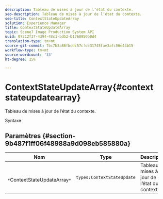 ```yaml
---
description: Tableau de mises à jour de l’état du contexte.
seo-description: Tableau de mises à jour de l’état du contexte.
seo-title: ContextStateUpdateArray
solution: Experience Manager
title: ContextStateUpdateArray
topic: Scene7 Image Production System API
uuid: 07212f37-4394-48c1-bd52-b1768950b0d4
translation-type: tm+mt
source-git-commit: 7bc7b3a86fbcdc57cfdc31745fae3afc06e44b15
workflow-type: tm+mt
source-wordcount: '33'
ht-degree: 15%

---
```



# ContextStateUpdateArray{#contextstateupdatearray}

Tableau de mises à jour de l’état du contexte.

Syntaxe

## Paramètres {#section-9b487f1ff06f48988a9d098eb585880a}

| Nom | Type | Description |
|---|---|---|
| ` *`ContextStateUpdateArray`*` | `types:ContextStateUpdate` | Tableau de mises à jour de l’état du contexte. |

